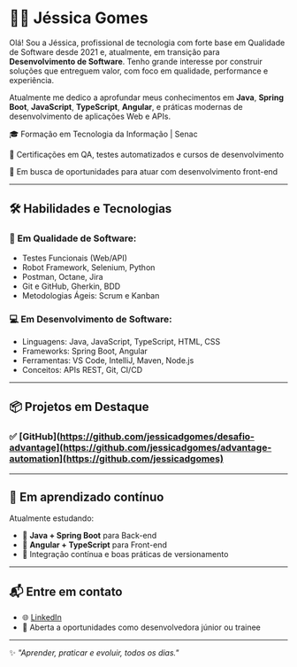 # 👩‍💻 Jéssica Gomes

Olá! Sou a Jéssica, profissional de tecnologia com forte base em Qualidade de Software desde 2021 e, atualmente, em transição para **Desenvolvimento de Software**. Tenho grande interesse por construir soluções que entreguem valor, com foco em qualidade, performance e experiência.

Atualmente me dedico a aprofundar meus conhecimentos em **Java**, **Spring Boot**, **JavaScript**, **TypeScript**, **Angular**, e práticas modernas de desenvolvimento de aplicações Web e APIs.

🎓 Formação em Tecnologia da Informação | Senac  

📌 Certificações em QA, testes automatizados e cursos de desenvolvimento  

🎯 Em busca de oportunidades para atuar com desenvolvimento front-end

---

## 🛠️ Habilidades e Tecnologias

### 🔧 Em Qualidade de Software:
- Testes Funcionais (Web/API)
- Robot Framework, Selenium, Python
- Postman, Octane, Jira
- Git e GitHub, Gherkin, BDD
- Metodologias Ágeis: Scrum e Kanban

### 💻 Em Desenvolvimento de Software:
- Linguagens: Java, JavaScript, TypeScript, HTML, CSS
- Frameworks: Spring Boot, Angular
- Ferramentas: VS Code, IntelliJ, Maven, Node.js
- Conceitos: APIs REST, Git, CI/CD

---

## 📦 Projetos em Destaque

### ✅ [GitHub](https://github.com/jessicadgomes/desafio-advantage](https://github.com/jessicadgomes/advantage-automation](https://github.com/jessicadgomes)

---

## 🚀 Em aprendizado contínuo

Atualmente estudando:

- 🧠 **Java + Spring Boot** para Back-end
- 🎨 **Angular + TypeScript** para Front-end
- 🔄 Integração contínua e boas práticas de versionamento

---

## 📬 Entre em contato

- 🌐 [LinkedIn](https://linkedin.com/in/jessdg) 
- 💼 Aberta a oportunidades como desenvolvedora júnior ou trainee

---

✨ *"Aprender, praticar e evoluir, todos os dias."*
